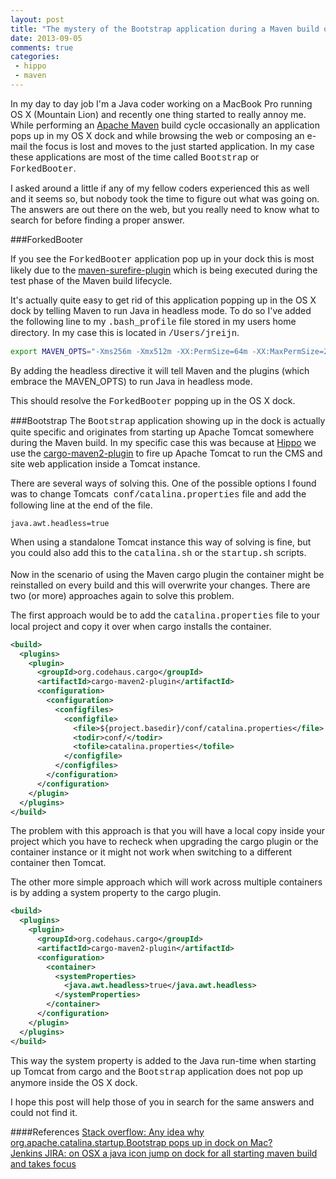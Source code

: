 ```yaml
---
layout: post
title: "The mystery of the Bootstrap application during a Maven build on Mac OS "
date: 2013-09-05
comments: true
categories:
 - hippo
 - maven
---
```


In my day to day job I'm a Java coder working on a MacBook Pro running OS X (Mountain Lion) and recently one thing started to really annoy me. While performing an <a href="http://maven.apache.org/" target="_blank">Apache Maven</a> build cycle occasionally an application pops up in my OS X dock and while browsing the web or composing an e-mail the focus is lost and moves to the just started application. In my case these applications are most of the time called <span style="font-family: &quot;Courier New&quot;,Courier,monospace;">Bootstrap</span> or <span style="font-family: &quot;Courier New&quot;,Courier,monospace;">ForkedBooter</span>.

I asked around a little if any of my fellow coders experienced this as well and it seems so, but nobody took the time to figure out what was going on. The answers are out there on the web, but you really need to know what to search for before finding a proper answer.

###ForkedBooter

If you see the <span style="font-family: &quot;Courier New&quot;,Courier,monospace;">ForkedBooter</span> application pop up in your dock this is most likely due to the <a href="http://maven.apache.org/surefire/maven-surefire-plugin/index.html" target="_blank">maven-surefire-plugin</a> which is being executed during the test phase of the Maven build lifecycle.

It's actually quite easy to get rid of this application popping up in the OS X dock by telling Maven to run Java in headless mode. To do so I've added the following line to my <span style="font-family: &quot;Courier New&quot;,Courier,monospace;">.bash_profile</span> file stored in my users home directory. In my case this is located in <span style="font-family: &quot;Courier New&quot;,Courier,monospace;">/Users/jreijn</span>.

``` bash
export MAVEN_OPTS="-Xms256m -Xmx512m -XX:PermSize=64m -XX:MaxPermSize=256m -Djava.awt.headless=true"
```
By adding the headless directive it will tell Maven and the plugins (which embrace the MAVEN_OPTS) to run Java in headless mode.

This should resolve the <span style="font-family: &quot;Courier New&quot;,Courier,monospace;">ForkedBooter</span> popping up in the OS X dock.

###Bootstrap
The <span style="font-family: &quot;Courier New&quot;,Courier,monospace;">Bootstrap</span> application showing up in the dock is actually quite specific and originates from starting up Apache Tomcat somewhere during the Maven build. In my specific case this was because at <a href="http://www.onehippo.com/" target="_blank">Hippo</a> we use the <a href="http://cargo.codehaus.org/Maven2+plugin" target="_blank">cargo-maven2-plugin</a> to fire up Apache Tomcat to run the CMS and site web application inside a Tomcat instance.

There are several ways of solving this. One of the possible options I found was to change Tomcats&nbsp; <span style="font-family: &quot;Courier New&quot;,Courier,monospace;">conf/catalina.properties</span> file and add the following line at the end of the file.

```
java.awt.headless=true
```

When using a standalone Tomcat instance this way of solving is fine, but you could also add this to the <span style="font-family: &quot;Courier New&quot;,Courier,monospace;">catalina.sh</span> or the <span style="font-family: &quot;Courier New&quot;,Courier,monospace;">startup.sh</span> scripts.<br /><br />Now in the scenario of using the Maven cargo plugin the container might be reinstalled on every build and this will overwrite your changes. There are two (or more) approaches again to solve this problem.

The first approach would be to add the <span style="font-family: &quot;Courier New&quot;,Courier,monospace;">catalina.properties</span> file to your local project and copy it over when cargo installs the container.

``` xml
<build>
  <plugins>
    <plugin>
      <groupId>org.codehaus.cargo</groupId>
      <artifactId>cargo-maven2-plugin</artifactId>
      <configuration>
        <configuration>
          <configfiles>
            <configfile>
              <file>${project.basedir}/conf/catalina.properties</file>
              <todir>conf/</todir>
              <tofile>catalina.properties</tofile>
            </configfile>
          </configfiles>
        </configuration>
      </configuration>
    </plugin>
  </plugins>
</build>
```

The problem with this approach is that you will have a local copy inside your project which you have to recheck when upgrading the cargo plugin or the container instance or it might not work when switching to a different container then Tomcat.

The other more simple approach which will work across multiple containers is by adding a system property to the cargo plugin.
``` xml
<build>
  <plugins>
    <plugin>
      <groupId>org.codehaus.cargo</groupId>
      <artifactId>cargo-maven2-plugin</artifactId>
      <configuration>
        <container>
          <systemProperties>
            <java.awt.headless>true</java.awt.headless>
          </systemProperties>
        </container>
      </configuration>
    </plugin>
  </plugins>
</build>
```
This way the system property is added to the Java run-time when starting up Tomcat from cargo and the <span style="font-family: &quot;Courier New&quot;,Courier,monospace;">Bootstrap</span> application does not pop up anymore inside the OS X dock.

I hope this post will help those of you in search for the same answers and could not find it.

####References
<a href="http://stackoverflow.com/questions/8189635/any-idea-why-org-apache-catalina-startup-bootstrap-pops-up-in-dock-on-mac" target="_blank">Stack overflow: Any idea why org.apache.catalina.startup.Bootstrap pops up in dock on Mac?</a><br /><a href="https://issues.jenkins-ci.org/browse/JENKINS-9785" target="_blank">Jenkins JIRA: on OSX a java icon jump on dock for all starting maven build and takes focus</a>
